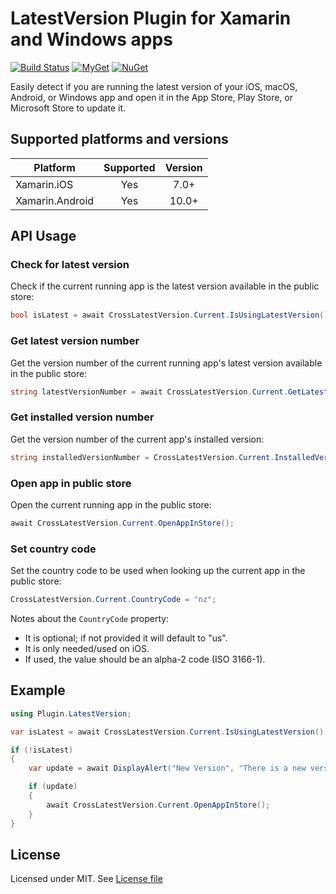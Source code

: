# LatestVersion Plugin for Xamarin and Windows apps

[![Build Status](https://dev.azure.com/edsnider/latestversionplugin/_apis/build/status/edsnider.latestversionplugin?branchName=master)](https://dev.azure.com/edsnider/latestversionplugin/_build/latest?definitionId=7&branchName=master)
[![MyGet](https://img.shields.io/myget/edsnider/vpre/Xam.Plugin.LatestVersion.svg?label=myget)](https://www.myget.org/feed/edsnider/package/nuget/Xam.Plugin.LatestVersion)
[![NuGet](https://img.shields.io/nuget/v/Xam.Plugin.LatestVersion.svg?label=nuget)](https://www.nuget.org/packages/Xam.Plugin.LatestVersion)

Easily detect if you are running the latest version of your iOS, macOS, Android, or Windows app and open it in the App Store, Play Store, or Microsoft Store to update it.

## Supported platforms and versions

|Platform|Supported|Version|
| ------------------- | :-----------: | :------------------: |
|Xamarin.iOS|Yes|7.0+|
|Xamarin.Android|Yes|10.0+|

## API Usage

### Check for latest version

Check if the current running app is the latest version available in the public store:

```csharp
bool isLatest = await CrossLatestVersion.Current.IsUsingLatestVersion();
```

### Get latest version number

Get the version number of the current running app's latest version available in the public store:

```csharp
string latestVersionNumber = await CrossLatestVersion.Current.GetLatestVersionNumber();
```

### Get installed version number

Get the version number of the current app's installed version:

```csharp
string installedVersionNumber = CrossLatestVersion.Current.InstalledVersionNumber;
```

### Open app in public store

Open the current running app in the public store:

```csharp
await CrossLatestVersion.Current.OpenAppInStore();
```

### Set country code

Set the country code to be used when looking up the current app in the public store:

```csharp
CrossLatestVersion.Current.CountryCode = "nz";
```

Notes about the `CountryCode` property:
- It is optional; if not provided it will default to "us".
- It is only needed/used on iOS. 
- If used, the value should be an alpha-2 code (ISO 3166-1). 

## Example

```csharp
using Plugin.LatestVersion;

var isLatest = await CrossLatestVersion.Current.IsUsingLatestVersion();

if (!isLatest)
{
    var update = await DisplayAlert("New Version", "There is a new version of this app available. Would you like to update now?", "Yes", "No");

    if (update)
    {
        await CrossLatestVersion.Current.OpenAppInStore();
    }
}
```

## License

Licensed under MIT. See [License file](https://github.com/edsnider/LatestVersionPlugin/blob/master/LICENSE)
